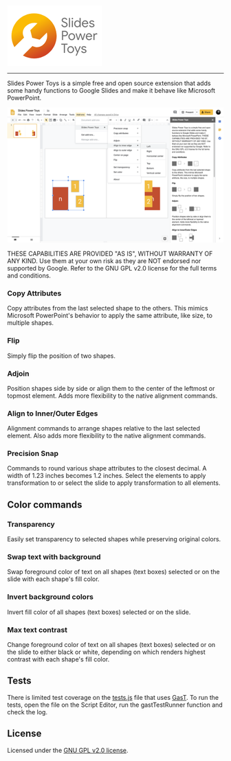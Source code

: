 <img width="220" src="./.assets/banner_220.png" alt="Slides Power Toys logo" />
<hr />

Slides Power Toys is a simple free and open source extension that adds some handy functions to Google Slides and make it behave like Microsoft PowerPoint.

<p align="center">
    <img src="./.assets/screenshot2_v6.png" alt="Screenshot of Slides Power Toys in action showing the About sidebar open and the menu expanded" />
</p>

THESE CAPABILITIES ARE PROVIDED "AS IS", WITHOUT WARRANTY OF ANY KIND. Use them at your own risk as they are NOT endorsed nor supported by Google. Refer to the GNU GPL v2.0 license for the full terms and conditions.

### Copy Attributes
Copy attributes from the last selected shape to the others. This mimics Microsoft PowerPoint's behavior to apply the same attribute, like size, to multiple shapes.

### Flip
Simply flip the position of two shapes.

### Adjoin
Position shapes side by side or align them to the center of the leftmost or topmost element. Adds more flexibility to the native alignment commands.

### Align to Inner/Outer Edges
Alignment commands to arrange shapes relative to the last selected element. Also adds more flexibility to the native alignment commands.</p>

### Precision Snap
Commands to round various shape attributes to the closest decimal. A width of 1.23 inches becomes 1.2 inches. Select the elements to apply transformation to or select the slide to apply transformation to all elements.

## Color commands
### Transparency
Easily set transparency to selected shapes while preserving original colors.

### Swap text with background
Swap foreground color of text on all shapes (text boxes) selected or on the slide with each shape's fill color.

### Invert background colors
Invert fill color of all shapes (text boxes) selected or on the slide.

### Max text contrast
Change foreground color of text on all shapes (text boxes) selected or on the slide to either black or white, depending on which renders highest contrast with each shape's fill color.

## Tests
There is limited test coverage on the [tests.js](./tests.js) file that uses [GasT](https://github.com/huan/gast). To run the tests, open the file on the Script Editor, run the gastTestRunner function and check the log.

## License
Licensed under the [GNU GPL v2.0 license](./LICENSE).